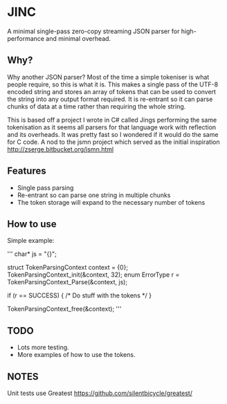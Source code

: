 JINC
====

A minimal single-pass zero-copy streaming JSON parser for high-performance and minimal overhead.

Why?
----

Why another JSON parser?  Most of the time a simple tokeniser is what people require, so this is what it is.  This makes a single pass of the UTF-8 encoded string and stores an array of tokens that can be used to convert the string into any output format required.  It is re-entrant so it can parse chunks of data at a time rather than requiring the whole string.

This is based off a project I wrote in C# called Jings performing the same tokenisation as it seems all parsers for that language work with reflection and its overheads.  It was pretty fast so I wondered if it would do the same for C code.  A nod to the jsmn project which served as the initial inspiration http://zserge.bitbucket.org/jsmn.html

Features
--------

* Single pass parsing
* Re-entrant so can parse one string in multiple chunks
* The token storage will expand to the necessary number of tokens

How to use
----------

Simple example:

'''
char* js = "{}";

struct TokenParsingContext context = {0};
TokenParsingContext_init(&context, 32);
enum ErrorType r = TokenParsingContext_Parse(&context, js);

if (r == SUCCESS) {
    /* Do stuff with the tokens */
}

TokenParsingContext_free(&context);
'''

TODO
----

* Lots more testing.
* More examples of how to use the tokens.

NOTES
-----

Unit tests use Greatest https://github.com/silentbicycle/greatest/
